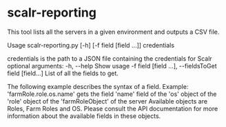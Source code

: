 # scalr-reporting

This tool lists all the servers in a given environment and outputs a CSV file.

Usage scalr-reporting.py [-h] [-f field [field ...]] credentials

credentials is the path to a JSON file containing the credentials for Scalr
optional arguments:
-h, --help Show usage
-f field [field ...], --fieldsToGet field [field...] List of all the fields to get.

The following example describes the syntax of a field.
Example: 'farmRole.role.os.name' gets the field 'name' field of the 'os' object of the 'role' object of the 'farmRoleObject' of the server
Available objects are Roles, Farm Roles and OS. Please consult the API documentation for more information about the available fields in these objects.
